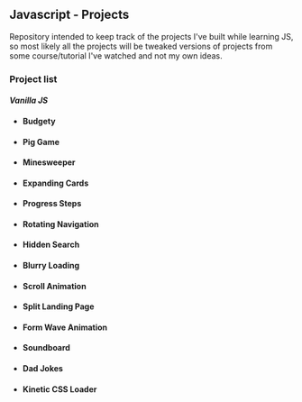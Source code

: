 ## Javascript - Projects

Repository intended to keep track of the projects I've built while learning JS, so most likely all the projects will be tweaked versions of projects from some course/tutorial I've watched and not my own ideas.

### **Project list**

#### _Vanilla JS_

- #### Budgety
- #### Pig Game
- #### Minesweeper
- #### Expanding Cards
- #### Progress Steps
- #### Rotating Navigation
- #### Hidden Search
- #### Blurry Loading
- #### Scroll Animation
- #### Split Landing Page
- #### Form Wave Animation
- #### Soundboard
- #### Dad Jokes
- #### Kinetic CSS Loader
